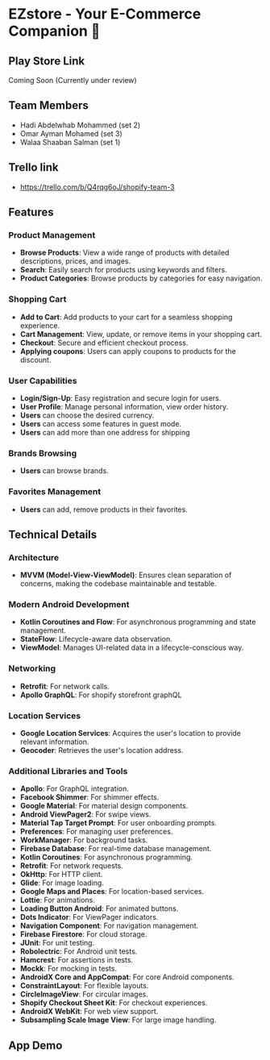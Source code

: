 # EZstore  - Your E-Commerce Companion 🛒

## Play Store Link
Coming Soon (Currently under review)

## Team Members
   - Hadi Abdelwhab Mohammed     (set 2)
   - Omar Ayman Mohamed          (set 3)
   - Walaa Shaaban Salman        (set 1)
## Trello link
- https://trello.com/b/Q4rqg6oJ/shopify-team-3

## Features

### Product Management
- **Browse Products**: View a wide range of products with detailed descriptions, prices, and images.
- **Search**: Easily search for products using keywords and filters.
- **Product Categories**: Browse products by categories for easy navigation.

### Shopping Cart
- **Add to Cart**: Add products to your cart for a seamless shopping experience.
- **Cart Management**: View, update, or remove items in your shopping cart.
- **Checkout**: Secure and efficient checkout process.
- **Applying coupons**: Users can apply coupons to products for the discount.

### User Capabilities
- **Login/Sign-Up**: Easy registration and secure login for users.
- **User Profile**: Manage personal information, view order history.
- **Users** can choose the desired currency.
- **Users** can access some features in guest mode.
- **Users** can add more than one address for shipping

### Brands Browsing
- **Users** can browse brands.

### Favorites Management
- **Users** can add, remove products in their favorites.



## Technical Details

### Architecture
- **MVVM (Model-View-ViewModel)**: Ensures clean separation of concerns, making the codebase maintainable and testable.

### Modern Android Development
- **Kotlin Coroutines and Flow**: For asynchronous programming and state management.
- **StateFlow**: Lifecycle-aware data observation.
- **ViewModel**: Manages UI-related data in a lifecycle-conscious way.

### Networking
- **Retrofit**: For network calls.
- **Apollo GraphQL**: For shopify storefront graphQL

### Location Services
- **Google Location Services**: Acquires the user's location to provide relevant information.
- **Geocoder**: Retrieves the user's location address.

### Additional Libraries and Tools
- **Apollo**: For GraphQL integration.
- **Facebook Shimmer**: For shimmer effects.
- **Google Material**: For material design components.
- **Android ViewPager2**: For swipe views.
- **Material Tap Target Prompt**: For user onboarding prompts.
- **Preferences**: For managing user preferences.
- **WorkManager**: For background tasks.
- **Firebase Database**: For real-time database management.
- **Kotlin Coroutines**: For asynchronous programming.
- **Retrofit**: For network requests.
- **OkHttp**: For HTTP client.
- **Glide**: For image loading.
- **Google Maps and Places**: For location-based services.
- **Lottie**: For animations.
- **Loading Button Android**: For animated buttons.
- **Dots Indicator**: For ViewPager indicators.
- **Navigation Component**: For navigation management.
- **Firebase Firestore**: For cloud storage.
- **JUnit**: For unit testing.
- **Robolectric**: For Android unit tests.
- **Hamcrest**: For assertions in tests.
- **Mockk**: For mocking in tests.
- **AndroidX Core and AppCompat**: For core Android components.
- **ConstraintLayout**: For flexible layouts.
- **CircleImageView**: For circular images.
- **Shopify Checkout Sheet Kit**: For checkout experiences.
- **AndroidX WebKit**: For web view support.
- **Subsampling Scale Image View**: For large image handling.

## App Demo

